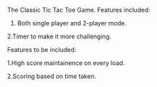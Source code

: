 The Classic Tic Tac Toe Game. Features included:

1. Both single player and 2-player mode.

2.Timer to make it more challenging.

Features to be included:

  1.High score maintainence on every load. 

  2.Scoring based on time taken.
